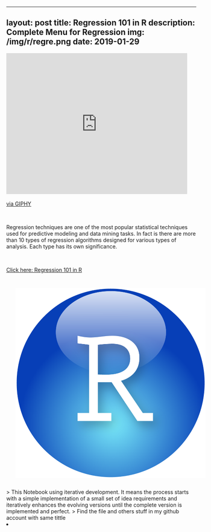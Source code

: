 
---
layout: post
title: Regression 101 in R
description: Complete Menu for Regression
img: /img/r/regre.png
date: 2019-01-29
---



<iframe src="https://giphy.com/embed/1Vj1Jcaf7hrW0" width="480" height="373" frameBorder="0" class="giphy-embed" allowFullScreen></iframe><p><a href="https://giphy.com/gifs/1Vj1Jcaf7hrW0">via GIPHY</a></p>

<Br>


Regression techniques are one of the most popular statistical techniques used for predictive modeling and data mining tasks.
In fact is there are more than 10 types of regression algorithms designed for various types of analysis. Each type has its own significance.

<Br>
  
<a href="https://itsmecevi.github.io/data-cleaning-101/">Click here: Regression 101 in R</a>
<Br>
  
<img class="col one right" src="/img/r/r-studio.png" style="padding:25px">

<Br>
> This Notebook using iterative development. It means the process starts with a simple implementation of a small set of idea requirements and iteratively enhances the evolving versions until the complete version is implemented and perfect.
> Find the file and others stuff in my github account with same tittle


<li>
<a id="icon" href="https://github.com/itsmecevi" target="_blank"><i class="fa fa-github fa-fw fa-2x"></i></a>
</li>
